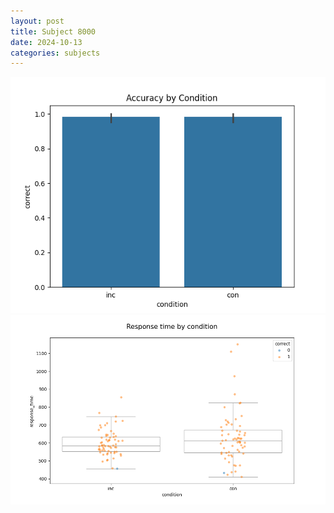 ```yaml
---
layout: post
title: Subject 8000
date: 2024-10-13
categories: subjects
---
```


![](data/8000/run-12/8000_NF_acc.png)
![](data/8000/run-12/8000_NF_rt.png)
